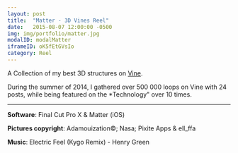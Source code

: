 ```yaml
---
layout: post
title:  "Matter - 3D Vines Reel"
date:   2015-08-07 12:00:00 -0500
img: img/portfolio/matter.jpg
modalID: modalMatter
iframeID: oK5fEtGVsIo
category: Reel
---
```

A Collection of my best 3D structures on [Vine](https://vine.co/Adamouization).

During the summer of 2014, I gathered over 500 000 loops on Vine with 24 posts, while being featured on the *Technology"
over 10 times.

<hr>

**Software**: Final Cut Pro X & Matter (iOS)

**Pictures copyright**: Adamouization©; Nasa; Pixite Apps & ell_ffa

**Music**: Electric Feel (Kygo Remix) - Henry Green